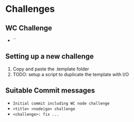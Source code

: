 # Challenges

## WC Challenge

- ``

## Setting up a new challenge

1. Copy and paste the .template folder
2. TODO: setup a script to duplicate the template with I/O

## Suitable Commit messages

- `Initial commit including WC node challenge`
- `<title> <node|go> challenge`
- `<challenge>: fix ...`
